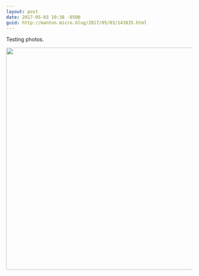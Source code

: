 ```yaml
---
layout: post
date: 2017-05-03 19:38 -0500
guid: http://manton.micro.blog/2017/05/03/143835.html
---
```

Testing photos.

<img src="http://manton.micro.blog/uploads/2017/a3bf153730.jpg" width="600" height="600" style="height: auto" />
